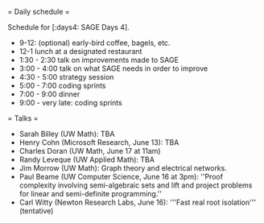 = Daily schedule =

Schedule for [:days4: SAGE Days 4].

 * 9-12: (optional) early-bird coffee, bagels, etc.
 * 12-1 lunch at a designated restaurant
 * 1:30 - 2:30 talk on improvements made to SAGE
 * 3:00 - 4:00 talk on what SAGE needs in order to improve
 * 4:30 - 5:00 strategy session
 * 5:00 - 7:00 coding sprints
 * 7:00 - 9:00 dinner
 * 9:00 - very late:  coding sprints

= Talks =

 * Sarah Billey (UW Math): TBA
 * Henry Cohn (Microsoft Research, June 13): TBA
 * Charles Doran (UW Math, June 17 at 11am)
 * Randy Leveque (UW Applied Math): TBA
 * Jim Morrow (UW Math): Graph theory and electrical networks.
 * Paul Beame (UW Computer Science, June 16 at 3pm): ''Proof complexity involving semi-algebraic sets and lift and project problems for linear and semi-definite programming.''
 * Carl Witty (Newton Research Labs, June 16): '''Fast real root isolation''' (tentative)
